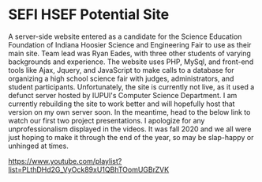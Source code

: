 # SEFI HSEF Potential Site
A server-side website entered as a candidate for the Science Education Foundation of Indiana Hoosier Science and Engineering Fair to use as their main site. Team lead was Ryan Eades, with three other students of varying backgrounds and experience. The website uses PHP, MySql, and front-end tools like Ajax, Jquery, and JavaScript to make calls to a database for organizing a high school science fair with judges, administrators, and student participants. Unfortunately, the site is currently not live, as it used a defunct server hosted by IUPUI's Computer Science Department. I am currently rebuilding the site to work better and will hopefully host that version on my own server soon. In the meantime, head to the below link to watch our first two project presentations. I apologize for any unprofessionalism displayed in the videos. It was fall 2020 and we all were just hoping to make it through the end of the year, so may be slap-happy or unhinged at times. 

https://www.youtube.com/playlist?list=PLthDHd2G_VyOck89xU1QBhTOomUGBrZVK
